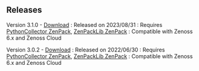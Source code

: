 
Releases
--------

Version 3.1.0 - <a class="external" href="https://delivery.zenoss.com/" rel="nofollow">Download</a>
:   Released on 2023/08/31
:   Requires <a href="/product/zenpacks/pythoncollector" title="ZenPack:PythonCollector">PythonCollector ZenPack</a>, <a href="/product/zenpacks/zenpacklib" title="ZenPack:ZenPackLib">ZenPackLib ZenPack</a>
:   Compatible with Zenoss 6.x and Zenoss Cloud

Version 3.0.2 - <a class="external" href="https://delivery.zenoss.com/" rel="nofollow">Download</a>
:   Released on 2022/06/30
:   Requires <a href="/product/zenpacks/pythoncollector" title="ZenPack:PythonCollector">PythonCollector ZenPack</a>, <a href="/product/zenpacks/zenpacklib" title="ZenPack:ZenPackLib">ZenPackLib ZenPack</a>
:   Compatible with Zenoss 6.x and Zenoss Cloud
